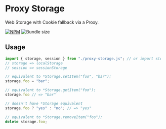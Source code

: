 # Proxy Storage
Web Storage with Cookie fallback via a Proxy.

[![NPM](https://img.shields.io/npm/v/@cedeber/proxy-storage.svg)](https://www.npmjs.com/package/@cedeber/proxy-storage)
![Bundle size](https://img.shields.io/bundlephobia/minzip/@cedeber/proxy-storage.svg)

## Usage
```javascript
import { storage, session } from "./proxy-storage.js"; // or import storage
// storage => localStorage
// session => sessionStorage

// equivalent to *Storage.setItem("foo", "bar");
storage.foo = "bar";

// equivalent to *Storage.getItem("foo");
storage.foo // => "bar"

// doesn't have *Storage equivalent
storage.foo ? "yes" : "no"; // => "yes"

// equivalent to *Storage.removeItem("foo");
delete storage.foo;
```
